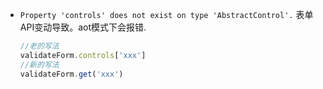 - `Property 'controls' does not exist on type 'AbstractControl'.`
  表单API变动导致。aot模式下会报错.

  ```typescript
  //老的写法
  validateForm.controls['xxx']
  //新的写法
  validateForm.get('xxx')
  ```

  ​
